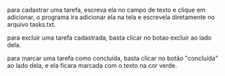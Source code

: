para cadastrar uma tarefa, escreva ela no campo de texto e clique em adicionar, o programa ira adicionar ela na tela e escrevela diretamente no arquivo tasks.txt.


para excluir uma tarefa cadastrada, basta clicar no botao excluir ao lado dela.


para marcar uma tarefa como concluída, basta clicar no botão "concluída" ao lado dela, e ela ficara marcada com o texto na cor verde.
